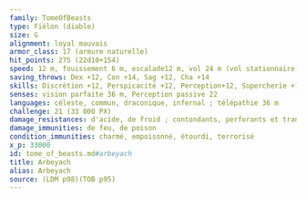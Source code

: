 ```yaml
---
family: TomeOfBeasts
type: Fiélon (diable)
size: G
alignment: loyal mauvais
armor_class: 17 (armure naturelle)
hit_points: 275 (22d10+154)
speed: 12 m, fouissement 6 m, escalade12 m, vol 24 m (vol stationnaire)
saving_throws: Dex +12, Con +14, Sag +12, Cha +14
skills: Discrétion +12, Perspicacité +12, Perception+12, Supercherie +14
senses: vision parfaite 36 m, Perception passive 22
languages: céleste, commun, draconique, infernal ; télépathie 36 m
challenge: 21 (33 000 PX)
damage_resistances: d'acide, de froid ; contondants, perforants et tranchants infligés par des armes non magiques qui ne sont pas en argent
damage_immunities: de feu, de poison
condition_immunities: charmé, empoisonné, étourdi, terrorisé
x_p: 33000
id: tome_of_beasts.md#arbeyach
title: Arbeyach
alias: Arbeyach
source: (LDM p98)(TOB p95)
---
```


